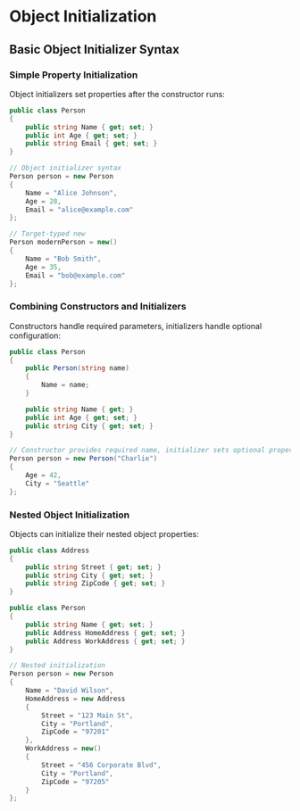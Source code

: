 # Object Initialization
## Basic Object Initializer Syntax

### Simple Property Initialization

Object initializers set properties after the constructor runs:

```csharp
public class Person
{
    public string Name { get; set; }
    public int Age { get; set; }
    public string Email { get; set; }
}

// Object initializer syntax
Person person = new Person
{
    Name = "Alice Johnson",
    Age = 28,
    Email = "alice@example.com"
};

// Target-typed new
Person modernPerson = new()
{
    Name = "Bob Smith",
    Age = 35,
    Email = "bob@example.com"
};
```

### Combining Constructors and Initializers

Constructors handle required parameters, initializers handle optional configuration:

```csharp
public class Person
{
    public Person(string name)
    {
        Name = name;
    }

    public string Name { get; }
    public int Age { get; set; }
    public string City { get; set; }
}

// Constructor provides required name, initializer sets optional properties
Person person = new Person("Charlie")
{
    Age = 42,
    City = "Seattle"
};
```

### Nested Object Initialization

Objects can initialize their nested object properties:

```csharp
public class Address
{
    public string Street { get; set; }
    public string City { get; set; }
    public string ZipCode { get; set; }
}

public class Person
{
    public string Name { get; set; }
    public Address HomeAddress { get; set; }
    public Address WorkAddress { get; set; }
}

// Nested initialization
Person person = new Person
{
    Name = "David Wilson",
    HomeAddress = new Address
    {
        Street = "123 Main St",
        City = "Portland",
        ZipCode = "97201"
    },
    WorkAddress = new()
    {
        Street = "456 Corporate Blvd",
        City = "Portland",
        ZipCode = "97205"
    }
};
```

